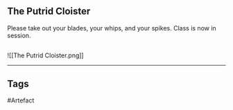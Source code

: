 ## The Putrid Cloister
Please take out your blades,
your whips, and your spikes.
Class is now in session.
## 
![[The Putrid Cloister.png]]

---
## Tags
#Artefact